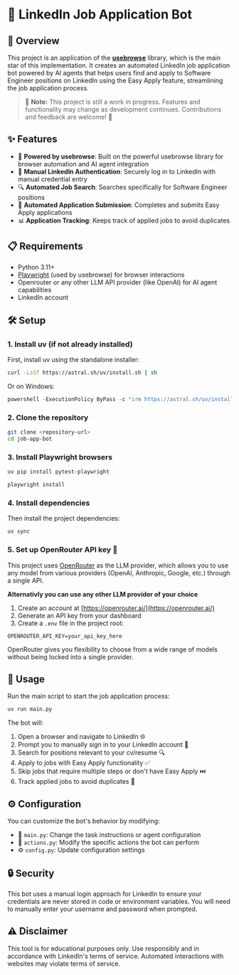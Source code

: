 # 🤖 LinkedIn Job Application Bot

## 🌟 Overview
This project is an application of the **[usebrowse](https://github.com/browser-use/browser-use)** library, which is the main star of this implementation. It creates an automated LinkedIn job application bot powered by AI agents that helps users find and apply to Software Engineer positions on LinkedIn using the Easy Apply feature, streamlining the job application process.

> 🚧 **Note:** This project is still a work in progress. Features and functionality may change as development continues. Contributions and feedback are welcome! 🚧

## ✨ Features
- 🧠 **Powered by usebrowse**: Built on the powerful usebrowse library for browser automation and AI agent integration
- 🔐 **Manual LinkedIn Authentication**: Securely log in to LinkedIn with manual credential entry
- 🔍 **Automated Job Search**: Searches specifically for Software Engineer positions
- 📝 **Automated Application Submission**: Completes and submits Easy Apply applications
- 📊 **Application Tracking**: Keeps track of applied jobs to avoid duplicates

## 📋 Requirements
- Python 3.11+
- [Playwright](https://playwright.dev/docs/intro) (used by usebrowse) for browser interactions
- Openrouter or any other LLM API provider (like OpenAI) for AI agent capabilities
- LinkedIn account

## 🛠️ Setup

### 1. Install uv (if not already installed)

First, install uv using the standalone installer:

```bash
curl -LsSf https://astral.sh/uv/install.sh | sh
```

Or on Windows:

```powershell
powershell -ExecutionPolicy ByPass -c "irm https://astral.sh/uv/install.ps1 | iex"
```

### 2. Clone the repository

```bash
git clone <repository-url>
cd job-app-bot
```
### 3. Install Playwright browsers

```bash
uv pip install pytest-playwright
```
```bash
playwright install
```

### 4. Install dependencies
Then install the project dependencies:

```bash
uv sync
```


### 5. Set up OpenRouter API key 🔑 

This project uses [OpenRouter](https://openrouter.ai/) as the LLM provider, which allows you to use any model from various providers (OpenAI, Anthropic, Google, etc.) through a single API.

**Alternativly you can use any other LLM provider of your choice**
1. Create an account at [https://openrouter.ai/](https://openrouter.ai/)
2. Generate an API key from your dashboard
3. Create a `.env` file in the project root:

```
OPENROUTER_API_KEY=your_api_key_here
```

OpenRouter gives you flexibility to choose from a wide range of models without being locked into a single provider.

## 🚀 Usage

Run the main script to start the job application process:

```bash
uv run main.py
```

The bot will:
1. Open a browser and navigate to LinkedIn 🌐
2. Prompt you to manually sign in to your LinkedIn account 🔑
3. Search for positions relevant to your cv/resume 🔍
4. Apply to jobs with Easy Apply functionality ✅
5. Skip jobs that require multiple steps or don't have Easy Apply ⏭️
6. Track applied jobs to avoid duplicates 📝

## ⚙️ Configuration

You can customize the bot's behavior by modifying:
- 📄 `main.py`: Change the task instructions or agent configuration
- 🔧 `actions.py`: Modify the specific actions the bot can perform
- ⚙️ `config.py`: Update configuration settings

## 🔒 Security

This bot uses a manual login approach for LinkedIn to ensure your credentials are never stored in code or environment variables. You will need to manually enter your username and password when prompted.

## ⚠️ Disclaimer

This tool is for educational purposes only. Use responsibly and in accordance with LinkedIn's terms of service. Automated interactions with websites may violate terms of service.